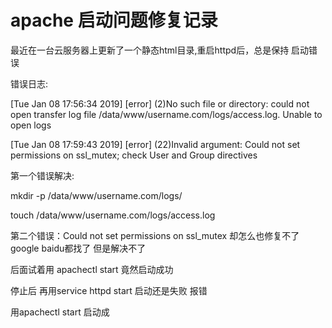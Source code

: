 # apache 启动问题修复记录

最近在一台云服务器上更新了一个静态html目录,重启httpd后，总是保持 启动错误

错误日志:

 \[Tue Jan 08 17:56:34 2019\] \[error\] \(2\)No such file or directory: could not open transfer log file /data/www/username.com/logs/access.log. Unable to open logs 

\[Tue Jan 08 17:59:43 2019\] \[error\] \(22\)Invalid argument: Could not set permissions on ssl\_mutex; check User and Group directives

第一个错误解决: 

mkdir -p /data/www/username.com/logs/

touch /data/www/username.com/logs/access.log

第二个错误：Could not set permissions on ssl\_mutex 却怎么也修复不了 google baidu都找了 但是解决不了

后面试着用 apachectl start 竟然启动成功

停止后 再用service httpd start 启动还是失败 报错 

用apachectl start 启动成




